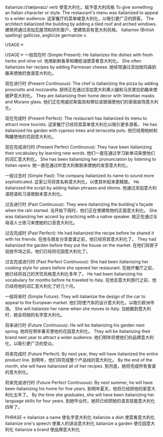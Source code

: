 italianize:/ɪˈtæljənaɪz/
verb
使意大利化，赋予意大利风格
To give something an Italian character or style.
The restaurant's menu was italianized to appeal to a wider audience.  这家餐厅的菜单被意大利化，以吸引更广泛的顾客。
The architect italianized the building by adding a tiled roof and arched windows.  建筑师通过添加瓦屋顶和拱形窗户，使建筑具有意大利风格。
italianise (British spelling)
gallicize, anglicize
germanize
v.

USAGE->

USAGE->
一般现在时 (Simple Present):
He italianizes the dishes with fresh herbs and olive oil. 他用新鲜香草和橄榄油使菜肴意大利化。
She often italianizes her recipes by adding Parmesan cheese. 她经常通过添加帕玛森奶酪来使她的食谱意大利化。

现在进行时 (Present Continuous):
The chef is italianizing the pizza by adding prosciutto and mozzarella.  厨师正在通过添加意大利熏火腿和马苏里拉奶酪来使披萨意大利化。
They are italianizing their home decor with Venetian masks and Murano glass.  他们正在用威尼斯面具和穆拉诺玻璃使他们的家居装饰意大利化。

现在完成时 (Present Perfect):
The restaurant has italianized its menu to attract more tourists.  这家餐厅已经将其菜单意大利化以吸引更多游客。
He has italianized his garden with cypress trees and terracotta pots.  他已经用柏树和陶罐使他的花园意大利化。

现在完成进行时 (Present Perfect Continuous):
They have been italianizing their vocabulary by learning new words.  他们一直在通过学习新单词来使他们的词汇意大利化。
She has been italianizing her pronunciation by listening to Italian opera.  她一直在通过听意大利歌剧来使她的发音意大利化。

一般过去时 (Simple Past):
The company italianized its name to sound more sophisticated.  这家公司将其名称意大利化，以使其听起来更精致。
He italianized the script by adding Italian phrases and idioms. 他通过添加意大利语短语和习语使剧本意大利化。

过去进行时 (Past Continuous):
They were italianizing the building's façade when the rain started.  当开始下雨时，他们正在使建筑物的正面意大利化。
She was italianizing her accent by practicing with a native speaker.  她正在通过与母语人士练习来使她的口音意大利化。

过去完成时 (Past Perfect):
He had italianized the recipe before he shared it with his friends.  在他与朋友分享食谱之前，他已经将其意大利化了。
They had italianized the garden before they put the house on the market.  在他们将房子投放市场之前，他们已经将花园意大利化了。

过去完成进行时 (Past Perfect Continuous):
She had been italianizing her cooking style for years before she opened her restaurant.  在她开餐厅之前，她已经将自己的烹饪风格意大利化多年了。
He had been italianizing his vocabulary for months before he traveled to Italy.  在他去意大利旅行之前，他已经将他的词汇意大利化了好几个月。

一般将来时 (Simple Future):
They will italianize the design of the car to appeal to the European market.  他们将使汽车的设计意大利化，以吸引欧洲市场。
She will italianize her name when she moves to Italy.  当她搬到意大利时，她会将她的名字意大利化。

将来进行时 (Future Continuous):
He will be italianizing his garden next spring.  他将在明年春天使他的花园意大利化。
They will be italianizing their brand next year to attract a wider audience.  他们明年将使他们的品牌意大利化，以吸引更广泛的受众。

将来完成时 (Future Perfect):
By next year, they will have italianized the entire product line.  到明年，他们将完成整个产品线的意大利化。
By the end of the month, she will have italianized all of her recipes.  到月底，她将完成所有食谱的意大利化。

将来完成进行时 (Future Perfect Continuous):
By next summer, he will have been italianizing his home for five years.  到明年夏天，他将已经把他的家意大利化五年了。
By the time she graduates, she will have been italianizing her language skills for four years.  到她毕业时，她将已经把她的语言技能意大利化四年了。


PHRASE->
italianize a name  使名字意大利化
italianize a dish 使菜肴意大利化
italianize one's speech 使某人的讲话意大利化
italianize a garden  使花园意大利化
italianize a brand  使品牌意大利化
